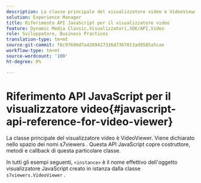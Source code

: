 ```yaml
---
description: La classe principale del visualizzatore video è VideoViewer. Viene dichiarato nello spazio dei nomi s7viewers . Questa API JavaScript copre costruttore, metodi e callback di questa particolare classe.
solution: Experience Manager
title: Riferimento API JavaScript per il visualizzatore video
feature: Dynamic Media Classic,Visualizzatori,SDK/API,Video
role: Sviluppatore, Business Practices
translation-type: tm+mt
source-git-commit: f6c97606d7a4209427316d7367013ad9585a5cae
workflow-type: tm+mt
source-wordcount: '100'
ht-degree: 0%

---
```



# Riferimento API JavaScript per il visualizzatore video{#javascript-api-reference-for-video-viewer}

La classe principale del visualizzatore video è VideoViewer. Viene dichiarato nello spazio dei nomi s7viewers . Questa API JavaScript copre costruttore, metodi e callback di questa particolare classe.

In tutti gli esempi seguenti, `<instance>` è il nome effettivo dell&#39;oggetto visualizzatore JavaScript creato in istanza dalla classe `s7viewers.VideoViewer` .
